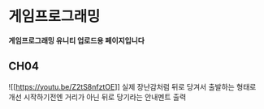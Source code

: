# 게임프로그래밍
**게임프로그래밍 유니티 업로드용 페이지입니다**

## CH04
![[https://youtu.be/Z2tS8nfztOE]]
실제 장난감처럼 뒤로 당겨서 출발하는 형태로 개선
시작하기전엔 거리가 아닌 뒤로 당기라는 안내멘트 출력
